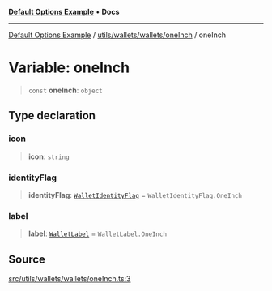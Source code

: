 [**Default Options Example**](../../../../../README.md) • **Docs**

***

[Default Options Example](../../../../../modules.md) / [utils/wallets/wallets/oneInch](../README.md) / oneInch

# Variable: oneInch

> `const` **oneInch**: `object`

## Type declaration

### icon

> **icon**: `string`

### identityFlag

> **identityFlag**: [`WalletIdentityFlag`](../../../types/enumerations/WalletIdentityFlag.md) = `WalletIdentityFlag.OneInch`

### label

> **label**: [`WalletLabel`](../../../types/enumerations/WalletLabel.md) = `WalletLabel.OneInch`

## Source

[src/utils/wallets/wallets/oneInch.ts:3](https://github.com/bgd-labs/fe-shared/blob/022d31eeb7e61eeffe2ddf65992458f822122ffc/src/utils/wallets/wallets/oneInch.ts#L3)
